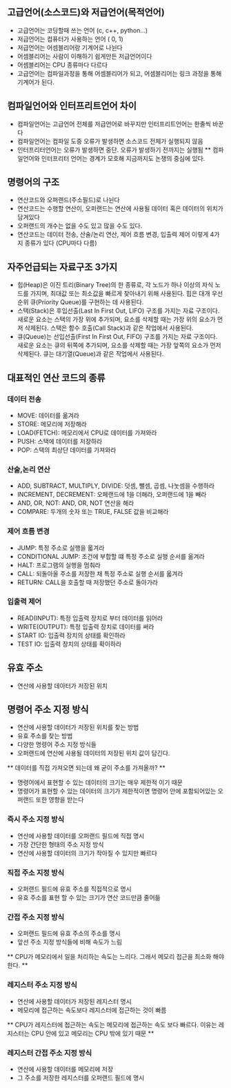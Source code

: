 ## 고급언어(소스코드)와 저급언어(목적언어)
- 고급언어는 코딩할때 쓰는 언어 (c, c++, python...)
- 저급언어는 컴퓨터가 사용하는 언어 ( 0, 1)
- 저급언어는 어셈블리어랑 기계어로 나뉜다
- 어셈블리어는 사람이 이해하기 쉽게만든 저급언어이다
- 어셈블리어는 CPU 종류마다 다르다
- 고급언어는 컴파일과정을 통해 어셈블리어가 되고, 어셈블리어는 링크 과정을 통해 기계어가 된다.


## 컴파일언어와 인터프리트언어 차이
- 컴파일언어는 고급언어 전체를 저급언어로 바꾸지만 인터프리트언어는 한줄씩 바꾼다
- 컴파일언어는 컴파일 도중 오류가 발생하면 소스코드 전체가 실행되지 않음
- 인터프리터언어는 오류가 발생하면 중단. 오류가 발생하기 전까지는 실행됨
** 컴파일언어와 인터프리터 언어는 경계가 모호해 지금까지도 논쟁의 중심에 있다.


## 명령어의 구조
- 연산코드와 오퍼랜드(주소필드)로 나뉜다
- 연산코드는 수행할 연산이, 오퍼랜드는 연산에 사용될 데이터 혹은 데이터의 위치가 담겨있다
- 오퍼랜드의 개수는 없을 수도 있고 많을 수도 있다.
- 연산코드는 데이터 전송, 산술/논리 연산, 제어 흐름 변경, 입출력 제어 이렇게 4가지 종류가 있다 (CPU마다 다름)

## 자주언급되는 자료구조 3가지
- 힙(Heap)은 이진 트리(Binary Tree)의 한 종류로, 각 노드가 하나 이상의 자식 노드를 가지며, 최대값 또는 최소값을 빠르게 찾아내기 위해 사용된다. 힙은 대개 우선순위 큐(Priority Queue)를 구현하는 데 사용된다.
- 스택(Stack)은 후입선출(Last In First Out, LIFO) 구조를 가지는 자료 구조이다. 새로운 요소는 스택의 가장 위에 추가되며, 요소를 삭제할 때는 가장 위의 요소가 먼저 삭제된다. 스택은 함수 호출(Call Stack)과 같은 작업에서 사용된다.
- 큐(Queue)는 선입선출(First In First Out, FIFO) 구조를 가지는 자료 구조이다. 새로운 요소는 큐의 뒤쪽에 추가되며, 요소를 삭제할 때는 가장 앞쪽의 요소가 먼저 삭제된다. 큐는 대기열(Queue)과 같은 작업에서 사용된다.

## 대표적인  연산 코드의 종류

### 데이터 전송
- MOVE: 데이터를 옮겨라
- STORE: 메모리에 저장해라
- LOAD(FETCH): 메모리에서 CPU로 데이터를 가져와라
- PUSH: 스택에 데이터를 저장하라
- POP: 스택의 최상단 데이터를 가져와라

### 산술,논리 연산
- ADD, SUBTRACT, MULTIPLY, DIVIDE: 덧셈, 뺄셈, 곱셈, 나눗셈을 수행하라
- INCREMENT, DECREMENT: 오페랜드에 1을 더해라, 오퍼랜드에 1을 빼라 
- AND, OR, NOT: AND, OR, NOT 연산을 해라
- COMPARE: 두개의 숫자 또는 TRUE, FALSE 값을 비교해라

### 제어 흐름 변경
- JUMP:  특정 주소로 실행을 옯겨라
- CONDITIONAL JUMP: 조건에 부합할 떄 특정 주소로 실행 순서를 옮겨라
- HALT: 프로그램의 실행을 멈춰라
- CALL: 되돌아올 주소를 저장한 채 특정 주소로 실행 순서를 옯겨라
- RETURN: CALL을 호출할 때 저장했던 주소로 돌아가라

### 입출력 제어
- READ(INPUT): 특정 입출력 장치로 부터 데이터를 읽어라
- WRITE(OUTPUT): 특정 입출력 장치로 데이터를 써라
- START IO: 입출력 장치의 상태를 확인하라
- TEST IO: 입출력 장치의 상태를 확이하라

## 유효 주소
- 연산에 사용할 데아터가 저장된 위치

## 명령어 주소 지정 방식
- 연산에 사용할 데이터가 저장된 위치를 찾는 방법
- 유효 주소를 찾는 방법
- 다양한 명령어 주소 지정 방식들
- 오퍼랜드에 연산에 사용될 데이터의 저장된 위치 값이 담긴다. 

** 데이터를 직접 가져오면 되는데 왜 굳이 주소를 가져올까? **
- 명령어에서 표현할 수 있는 데이터의 크기는 매우 제한적 이기 때문
- 명령어가 표현할 수 있는 데이터의 크기가 제한적이면 명령어 안에 포함되어있는 오퍼랜드 또한 영향을 받는다

### 즉시 주소 지정 방식
- 연산에 사용할 데이터를 오퍼랜드 필드에 직접 명시
- 가장 간단한 형태의 주소 지정 방식
- 연산에 사용할 데이터의 크기가 작아질 수 있지만 빠르다

### 직접 주소 지정 방식
- 오퍼랜드 필드에 유효 주소를 직접적으로 명시
- 유효 주소를 표현 할 수 있는 크기가 연산 코드만큼 줄어듦

### 간접 주소 지정 방식
- 오퍼랜드 필드에 유효 주소의 주소를 명시
- 앞선 주소 지정 방식들에 비해 속도가 느림

** CPU가 메모리에서 일을 처리하는 속도는 느리다. 그래서 메모리 접근을 최소화 해야한다. **

### 레지스터 주소 지정 방식
- 연산에 사용할 데이터가 저장된 레지스터 명시
- 메모리에 접근하는 속도보다 레지스터에 접근하는 것이 빠름

** CPU가 레지스터에 접근하는 속도는 메모리에 접근하는 속도 보다 빠르다. 이유는 레지스터는 CPU 안에 있고 메모리는 CPU 밖에 있기 때문 **

### 레지스터 간접 주소 지정 방식
- 연산에 사용할 데이터를 메모리에 저장
- 그 주소를 저장한 레지스터를 오퍼랜드 필드에 명시
































